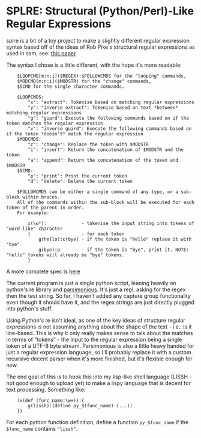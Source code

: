 # SPLRE: Structural (Python/Perl)-Like Regular Expressions

splre is a bit of a toy project to make a slightly different regular expression syntax based off of the ideas of Rob Pike's structural regular expressions as used in sam, see: [this paper](http://doc.cat-v.org/bell_labs/structural_regexps/se.pdf)

The syntax I chose is a little different, with the hope it's more readable:
```
    $LOOPCMD[m:n:i]($REGEX):$FOLLOWCMDS for the "looping" commands,
    $MODCMD[m:n:i]($MODSTR) for the "change" commands,
    $SCMD for the single character commands.

    $LOOPCMDS:
        "x": "extract": Tokenise based on matching regular expressions
        "y": "inverse extract": Tokenise based on text *between* matching regular expressions
        "g": "guard": Execute the following commands based on if the token matches the regular expression
        "v": "inverse guard": Execute the following commands based on if the token *doesn't* match the regular expression
    $MODCMDS:
        "c": "change": Replace the token with $MODSTR
        "i": "insert": Return the concatenation of $MODSTR and the token
        "a": "append": Return the concatenation of the token and $MODSTR
    $SCMD:
        "p": "print": Print the current token
        "d": "delete": Delete the current token

    $FOLLOWCMDS can be either a single command of any type, or a sub-block within braces.
    All of the commands within the sub-block will be executed for each token of the parent in order.
    For example:
    
        x(\w*):             - tokenise the input string into tokens of "word-like" character
        {                   - for each token
            g(hello):c(bye) - if the token is "hello" replace it with "bye"
            g(bye):p        - if the token is "bye", print it. NOTE: "hello" tokens will already be "bye" tokens.
        }
```
A more complete spec is [here](regexspec.md)

The current program is just a single python script, leaning heavily on python's re library and [parsimonious](https://github.com/erikrose/parsimonious). It's just a repl, asking for the regex then the test string. So far, I haven't added any capture group functionality even though it should have it, and the regex strings are just directly plugged into python's stuff.

Using Python's re isn't ideal, as one of the key ideas of structure regular expressions is not assuming anything about the shape of the text - i.e.: is it line-based. This is why it only really makes sense to talk about the matches in terms of "tokens" - the input to the regular expression being a single token of a UTF-8 byte stream. Parsimonious is also a little heavy handed for just a regular expression language, so I'll probably replace it with a custom recursive decent parser when it's more finished, but it's flexible enough for now.

The end goal of this is to hook this into my lisp-like shell language (LISSH - not good enough to upload yet) to make a lispy language that is decent for text processing. Something like:
```
    (x(def (func_name:\w+)):{
        g(lissh):(define py_$(func_name) (...))
    })
```
For each python function definition, define a function `py_$func_name` if the `$func_name` contains `"lissh"`.
